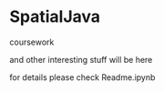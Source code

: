 # SpatialJava
coursework

and 
other interesting stuff will be here

for details please check Readme.ipynb